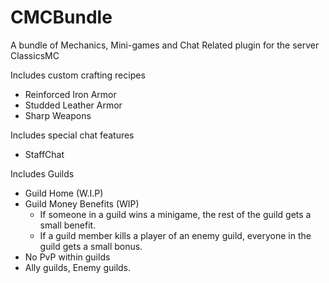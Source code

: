 # CMCBundle
A bundle of Mechanics, Mini-games and Chat Related plugin for the server ClassicsMC

Includes custom crafting recipes
- Reinforced Iron Armor
- Studded Leather Armor
- Sharp Weapons

Includes special chat features
- StaffChat

Includes Guilds
- Guild Home (W.I.P)
- Guild Money Benefits (WIP)
  - If someone in a guild wins a minigame, the rest of the guild gets a small benefit.
  - If a guild member kills a player of an enemy guild, everyone in the guild gets a small bonus.
- No PvP within guilds
- Ally guilds, Enemy guilds.
